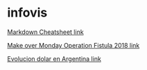 # infovis

[Markdown Cheatsheet link](https://github.com/adam-p/markdown-here/wiki/Markdown-Cheatsheet)

[Make over Monday Operation Fistula 2018 link](https://acafa85.github.io/infovis/mom2018w18_cafa_adrian.html)

[Evolucion dolar en Argentina link](https://acafa85.github.io/infovis/evolucion_dolar_argentina.html)


